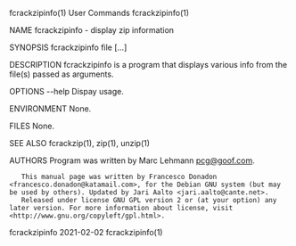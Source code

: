 fcrackzipinfo(1)                                                                         User Commands                                                                         fcrackzipinfo(1)

NAME
       fcrackzipinfo - display zip information

SYNOPSIS
         fcrackzipinfo file [...]

DESCRIPTION
       fcrackzipinfo is a program that displays various info from the file(s) passed as arguments.

OPTIONS
       --help
           Dispay usage.

ENVIRONMENT
       None.

FILES
       None.

SEE ALSO
       fcrackzip(1), zip(1), unzip(1)

AUTHORS
       Program was written by Marc Lehmann <pcg@goof.com>.

       This manual page was written by Francesco Donadon <francesco.donadon@katamail.com>, for the Debian GNU system (but may be used by others). Updated by Jari Aalto <jari.aalto@cante.net>.
       Released under license GNU GPL version 2 or (at your option) any later version. For more information about license, visit <http://www.gnu.org/copyleft/gpl.html>.

fcrackzipinfo                                                                              2021-02-02                                                                          fcrackzipinfo(1)
